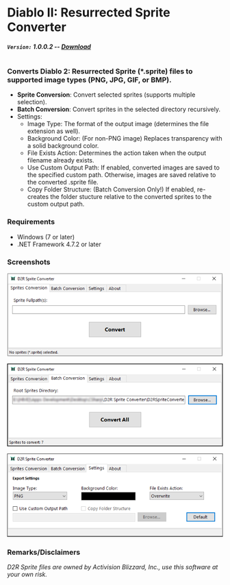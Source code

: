 # Diablo II: Resurrected Sprite Converter

##### `Version:` 1.0.0.2 -- [Download](https://github.com/AtsusaKai/D2RSpriteConverter/releases/download/v1.0.0.2/D2RSpriteConverter-v1.0.0.2.zip)

# 

### Converts Diablo 2: Resurrected Sprite (*.sprite) files to supported image types (PNG, JPG, GIF, or BMP).

* **Sprite Conversion**: Convert selected sprites (supports multiple selection).
* **Batch Conversion**: Convert sprites in the selected directory recursively.
* Settings:
  * Image Type: The format of the output image (determines the file extension as well).
  * Background Color: (For non-PNG image) Replaces transparency with a solid background color.
  * File Exists Action: Determines the action taken when the output filename already exists.
  * Use Custom Output Path: If enabled, converted images are saved to the specified custom path. Otherwise, images are saved relative to the converted .sprite file.
  * Copy Folder Structure: (Batch Conversion Only!) If enabled, re-creates the folder stucture relative to the converted sprites to the custom output path.
  
### Requirements

* Windows (7 or later)
* .NET Framework 4.7.2 or later

### Screenshots

![alt text](./Images/d2rspriteconverter-001.png)

![alt text](./Images/d2rspriteconverter-002.png)

![alt text](./Images/d2rspriteconverter-003.png)

### Remarks/Disclaimers

*D2R Sprite files are owned by Activision Blizzard, Inc., use this software at your own risk.*
